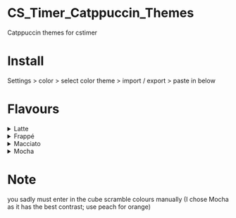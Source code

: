 # CS_Timer_Catppuccin_Themes
Catppuccin themes for cstimer

# Install
Settings > color > select color theme > import / export > paste in below

# Flavours

<details>
<summary>
Latte
</summary>
  
Import code: `#456#eee#eee#dde#26e#ff0#000` 
  <br>
  
<img src="https://github.com/1Codealot/CS_Timer_Catppuccin_Themes/blob/main/img/Macciato_prev.png" />
</details>

<details>
<summary>
Frappé
</summary>
  
Import code: `#cce#223#223#112#8ae#ff0#000` 
  <br>
  
<img src="https://github.com/1Codealot/CS_Timer_Catppuccin_Themes/blob/main/img/Macciato_prev.png" />
</details>

<details>
<summary>
Macciato
</summary>
  
Import code: `#cce#223#223#112#7cd#ff0#000` 
  <br>
  
<img src="https://github.com/1Codealot/CS_Timer_Catppuccin_Themes/blob/main/img/Macciato_prev.png" />
</details>

<details>
<summary>
Mocha
</summary>
  
Import code: `#cde#223#112#112#8bf#ff0#000` 
  <br>
  
<img src="https://github.com/1Codealot/CS_Timer_Catppuccin_Themes/blob/main/img/Macciato_prev.png" />
</details>

# Note
you sadly must enter in the cube scramble colours manually (I chose Mocha as it has the best contrast; use peach for orange)
